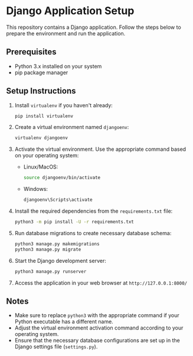 # Django Application Setup

This repository contains a Django application. Follow the steps below to prepare the environment and run the application.

## Prerequisites

- Python 3.x installed on your system
- pip package manager

## Setup Instructions

1. Install `virtualenv` if you haven't already:
    ```bash
    pip install virtualenv
    ```

2. Create a virtual environment named `djangoenv`:
    ```bash
    virtualenv djangoenv
    ```

3. Activate the virtual environment. Use the appropriate command based on your operating system:
    - Linux/MacOS:
        ```bash
        source djangoenv/bin/activate
        ```
    - Windows:
        ```bash
        djangoenv\Scripts\activate
        ```

4. Install the required dependencies from the `requirements.txt` file:
    ```bash
    python3 -m pip install -U -r requirements.txt
    ```

5. Run database migrations to create necessary database schema:
    ```bash
    python3 manage.py makemigrations
    python3 manage.py migrate
    ```

6. Start the Django development server:
    ```bash
    python3 manage.py runserver
    ```

7. Access the application in your web browser at `http://127.0.0.1:8000/`

## Notes

- Make sure to replace `python3` with the appropriate command if your Python executable has a different name.
- Adjust the virtual environment activation command according to your operating system.
- Ensure that the necessary database configurations are set up in the Django settings file (`settings.py`).
